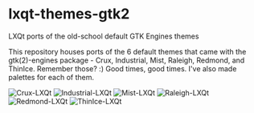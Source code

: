 # lxqt-themes-gtk2
LXQt ports of the old-school default GTK Engines themes

This repository houses ports of the 6 default themes that came with the gtk(2)-engines package - Crux, Industrial, Mist, Raleigh, Redmond, and ThinIce. Remember those? :) Good times, good times. I've also made palettes for each of them.

![Crux-LXQt](https://user-images.githubusercontent.com/67122280/221378631-74a30150-7966-4578-bdfb-3d95d26f3110.png)
![Industrial-LXQt](https://user-images.githubusercontent.com/67122280/221378634-856bce48-ca79-40b8-9467-4bffd3f0b42e.png)
![Mist-LXQt](https://user-images.githubusercontent.com/67122280/221378635-7c5c36ab-e004-44f9-ba6d-51f1f7e9db64.png)
![Raleigh-LXQt](https://user-images.githubusercontent.com/67122280/221378636-e720242b-6a90-4315-aead-1d42f10ea234.png)
![Redmond-LXQt](https://user-images.githubusercontent.com/67122280/221378637-eef00448-1bc3-47db-9805-fdce3b8439b7.png)
![ThinIce-LXQt](https://user-images.githubusercontent.com/67122280/221378638-a7977e7f-4d3c-416c-9f08-0609a82236c9.png)
